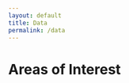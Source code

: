 ```yaml
---
layout: default
title: Data
permalink: /data
---
```


<head>
  <link rel="stylesheet" href="https://unpkg.com/leaflet@1.7.1/dist/leaflet.css" />
  <script src="https://unpkg.com/leaflet@1.7.1/dist/leaflet.js"></script>
</head>

# Areas of Interest

<div id="mapid" style="height: 500px;"></div> <!-- Increased height for better visibility -->

<script>
  // Initialize the map and center it on the US
  var map = L.map('mapid').setView([39.8283, -98.5795], 5); // Centered on the US with zoom level 5

  // Add OpenStreetMap tiles
  L.tileLayer('https://{s}.tile.openstreetmap.org/{z}/{x}/{y}.png', {
    attribution: '&copy; <a href="https://www.openstreetmap.org/copyright">OpenStreetMap</a> contributors'
  }).addTo(map);

  L.marker([37.9161, -85.9562]).addTo(map)
    .bindPopup("<b>Fort Knox, KY</b><br>Hispanic/Latino: 25.1% (2024")
    .openPopup();

  L.marker([33.2145, -117.3872]).addTo(map)
    .bindPopup("<b>Camp Pendleton, CA</b><br>Hispanic/Latino Population: 39.1% (2024)")
    .openPopup();

   L.marker([33.2145, -117.3872]).addTo(map)
    .bindPopup("<b>Fort Cavazos, TX</b><br>Hispanic/Latino Population: 24.19% (2020)")
    .openPopup();
</script>


